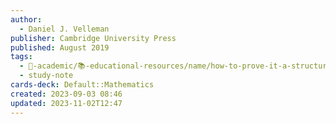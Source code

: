```yaml
---
author:
  - Daniel J. Velleman
publisher: Cambridge University Press
published: August 2019
tags:
  - 🔴-academic/📚-educational-resources/name/how-to-prove-it-a-structured-approach-3rd-edition
  - study-note
cards-deck: Default::Mathematics
created: 2023-09-03 08:46
updated: 2023-11-02T12:47
---
```





